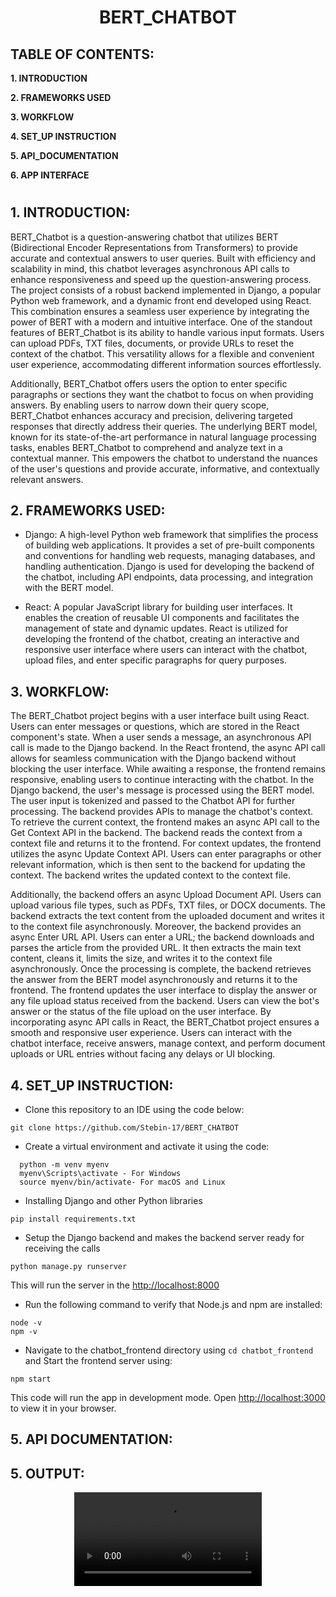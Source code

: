 <h1 align="center"> BERT_CHATBOT </h1>

## TABLE OF CONTENTS:

**1. INTRODUCTION**

**2. FRAMEWORKS USED**

**3. WORKFLOW**

**4. SET_UP INSTRUCTION**

**5. API_DOCUMENTATION**

**6. APP INTERFACE**

#

## **1. INTRODUCTION:**

BERT_Chatbot is a question-answering chatbot that utilizes BERT (Bidirectional Encoder Representations from Transformers) to provide accurate and contextual answers to user queries. Built with efficiency and scalability in mind, this chatbot leverages asynchronous API calls to enhance responsiveness and speed up the question-answering process. The project consists of a robust backend implemented in Django, a popular Python web framework, and a dynamic front end developed using React. This combination ensures a seamless user experience by integrating the power of BERT with a modern and intuitive interface. One of the standout features of BERT_Chatbot is its ability to handle various input formats. Users can upload PDFs, TXT files, documents, or provide URLs to reset the context of the chatbot. This versatility allows for a flexible and convenient user experience, accommodating different information sources effortlessly.

Additionally, BERT_Chatbot offers users the option to enter specific paragraphs or sections they want the chatbot to focus on when providing answers. By enabling users to narrow down their query scope, BERT_Chatbot enhances accuracy and precision, delivering targeted responses that directly address their queries. The underlying BERT model, known for its state-of-the-art performance in natural language processing tasks, enables BERT_Chatbot to comprehend and analyze text in a contextual manner. This empowers the chatbot to understand the nuances of the user's questions and provide accurate, informative, and contextually relevant answers.

## **2. FRAMEWORKS USED:**

- Django: A high-level Python web framework that simplifies the process of building web applications. It provides a set of pre-built components and conventions for handling web requests, managing databases, and handling authentication. Django is used for developing the backend of the chatbot, including API endpoints, data processing, and integration with the BERT model.
  
- React: A popular JavaScript library for building user interfaces. It enables the creation of reusable UI components and facilitates the management of state and dynamic updates. React is utilized for developing the frontend of the chatbot, creating an interactive and responsive user interface where users can interact with the chatbot, upload files, and enter specific paragraphs for query purposes.

## **3. WORKFLOW:**

The BERT_Chatbot project begins with a user interface built using React. Users can enter messages or questions, which are stored in the React component's state. When a user sends a message, an asynchronous API call is made to the Django backend. In the React frontend, the async API call allows for seamless communication with the Django backend without blocking the user interface. While awaiting a response, the frontend remains responsive, enabling users to continue interacting with the chatbot. In the Django backend, the user's message is processed using the BERT model. The user input is tokenized and passed to the Chatbot API for further processing. The backend provides APIs to manage the chatbot's context. To retrieve the current context, the frontend makes an async API call to the Get Context API in the backend. The backend reads the context from a context file and returns it to the frontend. For context updates, the frontend utilizes the async Update Context API. Users can enter paragraphs or other relevant information, which is then sent to the backend for updating the context. The backend writes the updated context to the context file.

Additionally, the backend offers an async Upload Document API. Users can upload various file types, such as PDFs, TXT files, or DOCX documents. The backend extracts the text content from the uploaded document and writes it to the context file asynchronously. Moreover, the backend provides an async Enter URL API. Users can enter a URL; the backend downloads and parses the article from the provided URL. It then extracts the main text content, cleans it, limits the size, and writes it to the context file asynchronously. Once the processing is complete, the backend retrieves the answer from the BERT model asynchronously and returns it to the frontend. The frontend updates the user interface to display the answer or any file upload status received from the backend. Users can view the bot's answer or the status of the file upload on the user interface. By incorporating async API calls in React, the BERT_Chatbot project ensures a smooth and responsive user experience. Users can interact with the chatbot interface, receive answers, manage context, and perform document uploads or URL entries without facing any delays or UI blocking.

## **4. SET_UP INSTRUCTION:**

- Clone this repository to an IDE using the code below:
```
git clone https://github.com/Stebin-17/BERT_CHATBOT
```
- Create a virtual environment and activate it using the code:
```
  python -m venv myenv
  myenv\Scripts\activate - For Windows
  source myenv/bin/activate- For macOS and Linux
```
- Installing Django and other Python libraries
```
pip install requirements.txt
```
- Setup the Django backend and makes the backend server ready for receiving the  calls
```
python manage.py runserver
```
This will run the server in the [http://localhost:8000](http://localhost:8000)
- Run the following command to verify that Node.js and npm are installed:
```
node -v
npm -v
```
- Navigate to the chatbot_frontend directory using ```cd chatbot_frontend``` and Start the frontend server using:
```
npm start
```
This code will run the app in development mode. Open [http://localhost:3000](http://localhost:3000) to view it in your browser.

## **5. API DOCUMENTATION:**

## **5. OUTPUT:**

<div align="center">
  <video src="https://github.com/Stebin-17/BERT_CHATBOT/assets/114398468/ba4775d1-eaa1-4bb4-8522-4cf43c7db69b"/>
</div>








 
  
  




